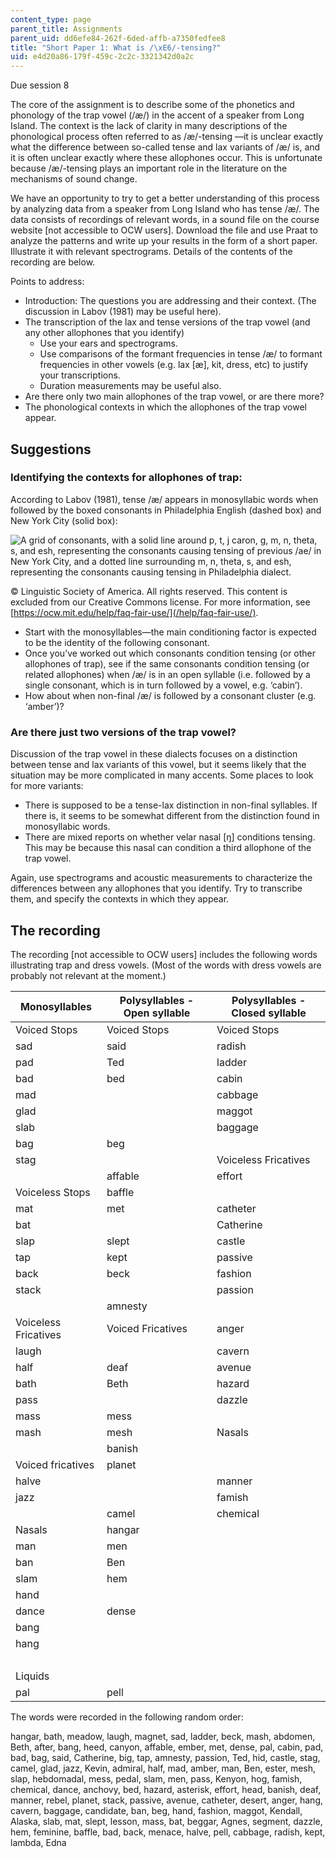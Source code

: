 ```yaml
---
content_type: page
parent_title: Assignments
parent_uid: dd6efe84-262f-6ded-affb-a7350fedfee8
title: "Short Paper 1: What is /\xE6/-tensing?"
uid: e4d20a86-179f-459c-2c2c-3321342d0a2c
---
```


Due session 8

The core of the assignment is to describe some of the phonetics and phonology of the trap vowel (/æ/) in the accent of a speaker from Long Island. The context is the lack of clarity in many descriptions of the phonological process often referred to as /æ/-tensing —it is unclear exactly what the difference between so-called tense and lax variants of /æ/ is, and it is often unclear exactly where these allophones occur. This is unfortunate because /æ/-tensing plays an important role in the literature on the mechanisms of sound change.

We have an opportunity to try to get a better understanding of this process by analyzing data from a speaker from Long Island who has tense /æ/. The data consists of recordings of relevant words, in a sound file on the course website \[not accessible to OCW users\]. Download the file and use Praat to analyze the patterns and write up your results in the form of a short paper. Illustrate it with relevant spectrograms. Details of the contents of the recording are below.

Points to address:

*   Introduction: The questions you are addressing and their context. (The discussion in Labov (1981) may be useful here).
*   The transcription of the lax and tense versions of the trap vowel (and any other allophones that you identify)
    *   Use your ears and spectrograms.
    *   Use comparisons of the formant frequencies in tense /æ/ to formant frequencies in other vowels (e.g. lax \[æ\], kit, dress, etc) to justify your transcriptions.
    *   Duration measurements may be useful also.
*   Are there only two main allophones of the trap vowel, or are there more?
*   The phonological contexts in which the allophones of the trap vowel appear.

Suggestions
-----------

### Identifying the contexts for allophones of trap:

According to Labov (1981), tense /æ/ appears in monosyllabic words when followed by the boxed consonants in Philadelphia English (dashed box) and New York City (solid box):

![A grid of consonants, with a solid line around p, t, j caron, g, m, n, theta, s, and esh, representing the consonants causing tensing of previous /ae/ in New York City, and a dotted line surrounding m, n, theta, s, and esh, representing the consonants causing tensing in Philadelphia dialect. ](BASEURL_PLACEHOLDER/resources/mit24_914s19_labov)

© Linguistic Society of America. All rights reserved. This content is excluded from our Creative Commons license. For more information, see [https://ocw.mit.edu/help/faq-fair-use/](/help/faq-fair-use/).

*   Start with the monosyllables—the main conditioning factor is expected to be the identity of the following consonant.
*   Once you’ve worked out which consonants condition tensing (or other allophones of trap), see if the same consonants condition tensing (or related allophones) when /æ/ is in an open syllable (i.e. followed by a single consonant, which is in turn followed by a vowel, e.g. ‘cabin’).
*   How about when non-final /æ/ is followed by a consonant cluster (e.g. ‘amber’)? 

### Are there just two versions of the trap vowel?

Discussion of the trap vowel in these dialects focuses on a distinction between tense and lax variants of this vowel, but it seems likely that the situation may be more complicated in many accents. Some places to look for more variants:

*   There is supposed to be a tense-lax distinction in non-final syllables. If there is, it seems to be somewhat different from the distinction found in monosyllabic words.
*   There are mixed reports on whether velar nasal \[ŋ\] conditions tensing. This may be because this nasal can condition a third allophone of the trap vowel. 

Again, use spectrograms and acoustic measurements to characterize the differences between any allophones that you identify. Try to transcribe them, and specify the contexts in which they appear.

The recording
-------------

The recording \[not accessible to OCW users\] includes the following words illustrating trap and dress vowels. (Most of the words with dress vowels are probably not relevant at the moment.)

| Monosyllables | Polysyllables - Open syllable | Polysyllables - Closed syllable |
| --- | --- | --- |
| Voiced Stops | Voiced Stops | Voiced Stops |
| sad | said | radish | meadow | admiral | Edna |
| pad | Ted | ladder | pedal | abdomen | hebdomadal |
| bad | bed | cabin | rebel | Agnes | segment |
| mad | &nbsp; | cabbage | debit | magnet | &nbsp; |
| glad | &nbsp; | maggot | beggar | &nbsp; |
| slab | &nbsp; | baggage | &nbsp; | Voiceless Fricatives |
| bag | beg | &nbsp; | after | &nbsp; |
| stag | &nbsp; | Voiceless Fricatives | Alaska | &nbsp; |
| &nbsp; | affable | effort | asterisk | ester |
| Voiceless Stops | baffle | &nbsp; |
| mat | met | catheter | method | Nasals |
| bat | &nbsp; | Catherine | &nbsp; | candidate | Kendall |
| slap | slept | castle | lesson | anchovy | &nbsp; |
| tap | kept | passive | &nbsp; | canyon | Kenyon |
| back | beck | fashion | &nbsp; | amber | ember |
| stack | &nbsp; | passion | special | lambda | &nbsp; |
| &nbsp; | amnesty | &nbsp; |
| Voiceless Fricatives | Voiced Fricatives | anger | &nbsp; |
| laugh | &nbsp; | cavern | Kevin | &nbsp; |
| half | deaf | avenue | &nbsp; |
| bath | Beth | hazard | &nbsp; | Reference Vowels |
| pass | &nbsp; | dazzle | desert | heed | &nbsp; |
| mass | mess | &nbsp; | hid | &nbsp; |
| mash | mesh | Nasals | big | &nbsp; |
| &nbsp; | banish | &nbsp; | head | &nbsp; |
| Voiced fricatives | planet | &nbsp; | hog | &nbsp; |
| halve | &nbsp; | manner | menace | &nbsp; |
| jazz | &nbsp; | famish | feminine | &nbsp; |
| &nbsp; | camel | chemical | &nbsp; |
| Nasals | hangar | &nbsp; |
| man | men | &nbsp; |
| ban | Ben | &nbsp; |
| slam | hem | &nbsp; |
| hand | &nbsp; |
| dance | dense | &nbsp; |
| bang | &nbsp; |
| hang | &nbsp; |
| &nbsp; |
| Liquids | &nbsp; |
| pal | pell | &nbsp; |   

The words were recorded in the following random order:

hangar, bath, meadow, laugh, magnet, sad, ladder, beck, mash, abdomen, Beth, after, bang, heed, canyon, affable, ember, met, dense, pal, cabin, pad, bad, bag, said, Catherine, big, tap, amnesty, passion, Ted, hid, castle, stag, camel, glad, jazz, Kevin, admiral, half, mad, amber, man, Ben, ester, mesh, slap, hebdomadal, mess, pedal, slam, men, pass, Kenyon, hog, famish, chemical, dance, anchovy, bed, hazard, asterisk, effort, head, banish, deaf, manner, rebel, planet, stack, passive, avenue, catheter, desert, anger, hang, cavern, baggage, candidate, ban, beg, hand, fashion, maggot, Kendall, Alaska, slab, mat, slept, lesson, mass, bat, beggar, Agnes, segment, dazzle, hem, feminine, baffle, bad, back, menace, halve, pell, cabbage, radish, kept, lambda, Edna